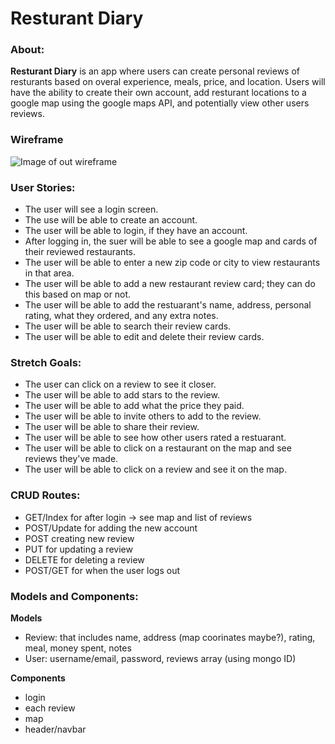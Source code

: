 # Resturant Diary

### About:
**Resturant Diary** is an app where users can create personal reviews of resturants based on overal experience, meals, price, and location. Users will have the ability to create their own account, add resturant locations to a google map using the google maps API, and potentially view other users reviews.

### Wireframe
![Image of out wireframe](https://imgur.com/FdjlM1z)

### User Stories:
* The user will see a login screen.  
* The use will be able to create an account.  
* The user will be able to login, if they have an account.   
* After logging in, the suer will be able to see a google map and cards of their reviewed restaurants.   
* The user will be able to enter a new zip code or city to view restaurants in that area.  
* The user will be able to add a new restaurant review card; they can do this based on map or not.  
* The user will be able to add the restuarant's name, address, personal rating, what they ordered, and any extra notes.  
* The user will be able to search their review cards.  
* The user will be able to edit and delete their review cards. 

### Stretch Goals:
* The user can click on a review to see it closer.
* The user will be able to add stars to the review.   
* The user will be able to add what the price they paid.  
* The user will be able to invite others to add to the review.  
* The user will be able to share their review.  
* The user will be able to see how other users rated a restuarant.  
* The user will be able to click on a restaurant on the map and see reviews they've made. 
* The user will be able to click on a review and see it on the map.  

### CRUD Routes:
* GET/Index for after login -> see map and list of reviews  
* POST/Update for adding the new account  
* POST creating new review 
* PUT for updating a review
* DELETE for deleting a review
* POST/GET for when the user logs out

### Models and Components:
**Models**
- Review: that includes name, address (map coorinates maybe?), rating, meal, money spent, notes
- User: username/email, password, reviews array (using mongo ID)

**Components**
- login
- each review
- map
- header/navbar
